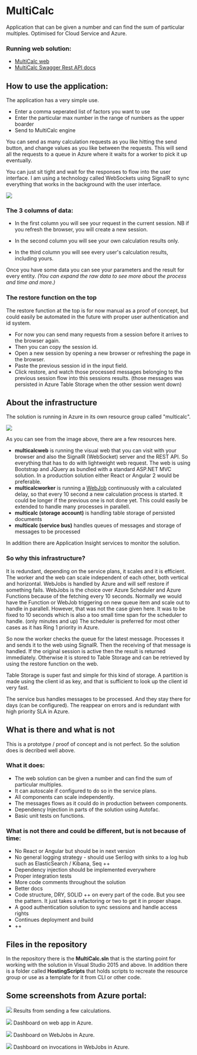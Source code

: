 # MultiCalc
Application that can be given a number and can find the sum of particular multiples. Optimised for Cloud Service and Azure.

### Running web solution:

- [MultiCalc web](https://multicalcweb.azurewebsites.net/)
- [MultiCalc Swagger Rest API docs](https://multicalcweb.azurewebsites.net/swagger)

## How to use the application:

The application has a very simple use.
- Enter a comma seperated list of factors you want to use
- Enter the particular max number in the range of numbers as the upper boarder
- Send to MultiCalc engine

You can send as many calculation requests as you like hitting the send button, and change values as you like between the requests. This will send all the requests to a queue in Azure where it waits for a worker to pick it up eventually.

You can just sit tight and wait for the responses to flow into the user interface. I am using a technology called WebSockets using SignalR to sync everything that works in the background with the user interface. 

![](https://github.com/chrisva/multicalc/blob/master/GuideImages/MultiCalcScreen1.png)

### The 3 columns of data:

- In the first column you will see your request in the current session. NB if you refresh the browser, you will create a new session.

- In the second column you will see your own calculation results only. 

- In the third column you will see every user's calculation results, including yours.

Once you have some data you can see your parameters and the result for every entity. *(You can expand the raw data to see more about the process and time and more.)*

### The restore function on the top

The restore function at the top is for now manual as a proof of concept, but could easily be automated in the future with proper user authentication and id system.

- For now you can send many requests from a session before it arrives to the browser again. 
- Then you can copy the session id. 
- Open a new session by opening a new browser or refreshing the page in the browser. 
- Paste the previous session id in the input field.
- Click restore, and watch those processed messages belonging to the previous session flow into this sessions results. (those messages was persisted in Azure Table Storage when the other session went down)

## About the infrastructure
The solution is running in Azure in its own resource group called "multicalc".

![](https://github.com/chrisva/multicalc/blob/master/GuideImages/AzureResources.png)

As you can see from the image above, there are a few resources here.

- **multicalcweb** is running the visual web that you can visit with your browser and also the SignalR (WebSocket) server and the REST API. So everything that has to do with lightweight web request. The web is using Bootstrap and JQuery as bundled with a standard ASP.NET MVC solution. In a production solution either React or Angular 2 would be preferable.
- **multicalcworker** is running a [WebJob](http://www.hanselman.com/blog/IntroducingWindowsAzureWebJobs.aspx) continuously  with a calculated delay, so that every 10 second a new calculation process is started. It could be longer if the previous one is not done yet. This could easily be extended to handle many processes in parallell.
- **multicalc (storage account)** is handling table storage of persisted documents
- **multicalc (service bus)** handles queues of messages and storage of messages to be processed

In addition there are Application Insight services to monitor the solution.

### So why this infrastructure?

It is redundant, depending on the service plans, it scales and it is efficient. The worker and the web can scale independent of each other, both vertical and horizontal. WebJobs is handled by Azure and will self restore if something fails. WebJobs is the choice over Azure Scheduler and Azure Functions because of the fetching every 10 seconds. Normally we would have the Function or WebJob triggering on new queue item and scale out to handle in parallell. However, that was not the case given here. It was to be fixed to 10 seconds which is also a too small time span for the scheduler to handle. (only minutes and up) The scheduler is preferred for most other cases as it has Ring 1 priority in Azure.

So now the worker checks the queue for the latest message. Processes it and sends it to the web using SignalR. Then the receiving of that message is handled. If the original session is active then the result is returned immediately. Otherwise it is stored to Table Storage and can be retrieved by using the restore function on the web.

Table Storage is super fast and simple for this kind of storage. A partition is made using the client id as key, and that is sufficient to look up the client id very fast.

The service bus handles messages to be processed. And they stay there for days (can be configured). The reappear on errors and is redundant with high priority SLA in Azure. 


## What is there and what is not

This is a prototype / proof of concept and is not perfect.  So the solution does is decribed well above.

### What it does:
- The web solution can be given a number and can find the sum of particular multiples.
- It can autoscale if configured to do so in the service plans.
- All components can scale independently.
- The messages flows as it could do in production between components.
- Dependency Injection in parts of the solution using Autofac.
- Basic unit tests on functions.


### What is not there and could be different, but is not because of time:
- No React or Angular but should be in next version
- No general logging strategy - should use Serilog with sinks to a log hub such as ElasticSearch / Kibana, Seq ++
- Dependency injection should be implemented everywhere
- Proper integration tests
- More code comments throughout the solution
- Better docs
- Code structure, DRY, SOLID ++ on every part of the code. But you see the pattern. It just takes a refactoring or two to get it in proper shape.
- A good authentication solution to sync sessions and handle access rights
- Continues deployment and build
- ++


## Files in the repository
In the repository there is the **MultiCalc.sln** that is the starting point for working with the solution in Visual Studio 2015 and above. 
In addition there is a folder called **HostingScripts** that holds scripts to recreate the resource group or use as a template for it from CLI or other code.

## Some screenshots from Azure portal:

![](https://github.com/chrisva/multicalc/blob/master/GuideImages/MultiCalcScreen2.png)
Results from sending a few calculations.

![](https://github.com/chrisva/multicalc/blob/master/GuideImages/WebDash.png)
Dashboard on web app in Azure.

![](https://github.com/chrisva/multicalc/blob/master/GuideImages/WebJobsStarts.png)
Dashboard on WebJobs in Azure.

![](https://github.com/chrisva/multicalc/blob/master/GuideImages/Invocation.png)
Dashboard on invocations in WebJobs in Azure.



